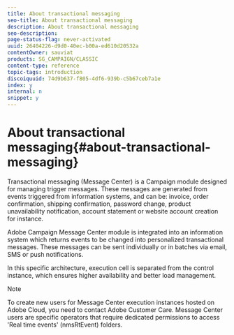 ```yaml
---
title: About transactional messaging
seo-title: About transactional messaging
description: About transactional messaging
seo-description: 
page-status-flag: never-activated
uuid: 26404226-d9d0-40ec-b00a-ed610d20532a
contentOwner: sauviat
products: SG_CAMPAIGN/CLASSIC
content-type: reference
topic-tags: introduction
discoiquuid: 74d9b637-f805-4df6-939b-c5b67ceb7a1e
index: y
internal: n
snippet: y
---
```


# About transactional messaging{#about-transactional-messaging}

Transactional messaging (Message Center) is a Campaign module designed for managing trigger messages. These messages are generated from events triggered from information systems, and can be: invoice, order confirmation, shipping confirmation, password change, product unavailability notification, account statement or website account creation for instance.

Adobe Campaign Message Center module is integrated into an information system which returns events to be changed into personalized transactional messages. These messages can be sent individually or in batches via email, SMS or push notifications.

In this specific architecture, execution cell is separated from the control instance, which ensures higher availability and better load management.

>[!NOTE]
>
>To create new users for Message Center execution instances hosted on Adobe Cloud, you need to contact Adobe Customer Care. Message Center users are specific operators that require dedicated permissions to access 'Real time events' (nmsRtEvent) folders.

